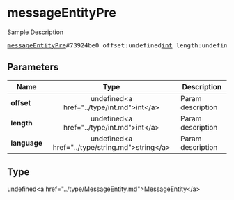 # messageEntityPre

Sample Description

<pre>
<a href="../constructor/messageEntityPre.md">messageEntityPre</a>#73924be0 offset:undefined<a href="../type/int.md">int</a> length:undefined<a href="../type/int.md">int</a> language:undefined<a href="../type/string.md">string</a> = undefined<a href="../type/MessageEntity.md">MessageEntity</a>;
</pre>

## Parameters

| Name | Type | Description |
|------|:----:|-------------|
| **offset** | undefined&lt;a href=&#34;../type/int.md&#34;&gt;int&lt;/a&gt; | Param description |
| **length** | undefined&lt;a href=&#34;../type/int.md&#34;&gt;int&lt;/a&gt; | Param description |
| **language** | undefined&lt;a href=&#34;../type/string.md&#34;&gt;string&lt;/a&gt; | Param description |

## Type

undefined&lt;a href=&#34;../type/MessageEntity.md&#34;&gt;MessageEntity&lt;/a&gt;
